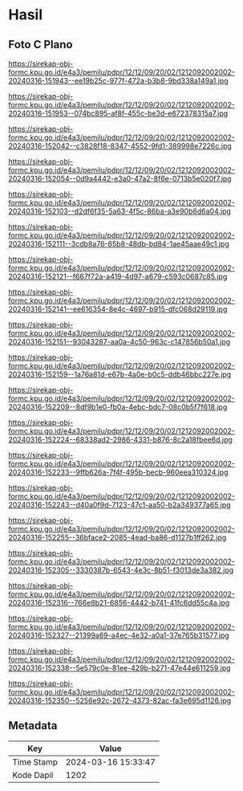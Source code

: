 # Hasil

## Foto C Plano

https://sirekap-obj-formc.kpu.go.id/e4a3/pemilu/pdpr/12/12/09/20/02/1212092002002-20240316-151943--ee19b25c-977f-472a-b3b8-9bd338a149a1.jpg

https://sirekap-obj-formc.kpu.go.id/e4a3/pemilu/pdpr/12/12/09/20/02/1212092002002-20240316-151953--074bc895-af8f-455c-be3d-e672378315a7.jpg

https://sirekap-obj-formc.kpu.go.id/e4a3/pemilu/pdpr/12/12/09/20/02/1212092002002-20240316-152042--c3828f18-8347-4552-9fd1-389998e7226c.jpg

https://sirekap-obj-formc.kpu.go.id/e4a3/pemilu/pdpr/12/12/09/20/02/1212092002002-20240316-152054--0d9a4442-e3a0-47a2-8f6e-0713b5e020f7.jpg

https://sirekap-obj-formc.kpu.go.id/e4a3/pemilu/pdpr/12/12/09/20/02/1212092002002-20240316-152103--d2df6f35-5a63-4f5c-86ba-a3e90b6d6a04.jpg

https://sirekap-obj-formc.kpu.go.id/e4a3/pemilu/pdpr/12/12/09/20/02/1212092002002-20240316-152111--3cdb8a76-65b8-48db-bd84-1ae45aae49c1.jpg

https://sirekap-obj-formc.kpu.go.id/e4a3/pemilu/pdpr/12/12/09/20/02/1212092002002-20240316-152121--f667f72a-a419-4d97-a679-c593c0687c85.jpg

https://sirekap-obj-formc.kpu.go.id/e4a3/pemilu/pdpr/12/12/09/20/02/1212092002002-20240316-152141--ee616354-8e4c-4697-b915-dfc068d29119.jpg

https://sirekap-obj-formc.kpu.go.id/e4a3/pemilu/pdpr/12/12/09/20/02/1212092002002-20240316-152151--93043287-aa0a-4c50-963c-c147856b50a1.jpg

https://sirekap-obj-formc.kpu.go.id/e4a3/pemilu/pdpr/12/12/09/20/02/1212092002002-20240316-152159--1a76a81d-e67b-4a0e-b0c5-ddb46bbc227e.jpg

https://sirekap-obj-formc.kpu.go.id/e4a3/pemilu/pdpr/12/12/09/20/02/1212092002002-20240316-152209--8df9b1e0-fb0a-4ebc-bdc7-08c0b5f7f618.jpg

https://sirekap-obj-formc.kpu.go.id/e4a3/pemilu/pdpr/12/12/09/20/02/1212092002002-20240316-152224--68338ad2-2986-4331-b876-8c2a18fbee6d.jpg

https://sirekap-obj-formc.kpu.go.id/e4a3/pemilu/pdpr/12/12/09/20/02/1212092002002-20240316-152233--9ffb626a-7f4f-495b-becb-960eea310324.jpg

https://sirekap-obj-formc.kpu.go.id/e4a3/pemilu/pdpr/12/12/09/20/02/1212092002002-20240316-152243--d40a0f9d-7123-47c1-aa50-b2a349377a65.jpg

https://sirekap-obj-formc.kpu.go.id/e4a3/pemilu/pdpr/12/12/09/20/02/1212092002002-20240316-152255--36bface2-2085-4ead-ba86-d1127b1ff262.jpg

https://sirekap-obj-formc.kpu.go.id/e4a3/pemilu/pdpr/12/12/09/20/02/1212092002002-20240316-152305--3330387b-6543-4e3c-8b51-f3013de3a382.jpg

https://sirekap-obj-formc.kpu.go.id/e4a3/pemilu/pdpr/12/12/09/20/02/1212092002002-20240316-152316--766e8b21-6856-4442-b741-41fc6dd55c4a.jpg

https://sirekap-obj-formc.kpu.go.id/e4a3/pemilu/pdpr/12/12/09/20/02/1212092002002-20240316-152327--21399a69-a4ec-4e32-a0a1-37e765b31577.jpg

https://sirekap-obj-formc.kpu.go.id/e4a3/pemilu/pdpr/12/12/09/20/02/1212092002002-20240316-152338--5e579c0e-81ee-429b-b271-47e44e611259.jpg

https://sirekap-obj-formc.kpu.go.id/e4a3/pemilu/pdpr/12/12/09/20/02/1212092002002-20240316-152350--5256e92c-2672-4373-82ac-fa3e695d1126.jpg


## Metadata

| Key        | Value               |
| ---------- | ------------------- |
| Time Stamp | 2024-03-16 15:33:47 |
| Kode Dapil | 1202                |



